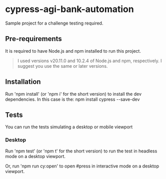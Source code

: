# cypress-agi-bank-automation

Sample project for a challenge testing required.

## Pre-requirements
It is required to have Node.js and npm installed to run this project.

> I used versions v20.11.0 and 10.2.4 of Node.js and npm, respectively. I suggest you use the same or later versions.

## Installation
Run 'npm install' (or 'npm i' for the short version) to install the dev dependencies. In this case is the: npm install cypress --save-dev

## Tests
You can run the tests simulating a desktop or mobile viewport

### Desktop
Run 'npm test' (or 'npm t' for the short version) to run the test in headless mode on a desktop viewport.

Or, run 'npm run cy:open' to open #press in interactive mode on a desktop viewport.